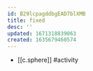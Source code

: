 ```yaml
---
id: B29lcpagddbgEAD7blXMB
title: fixed
desc: ''
updated: 1671318839063
created: 1635679460574
---
```




- [[c.sphere]] #activity
